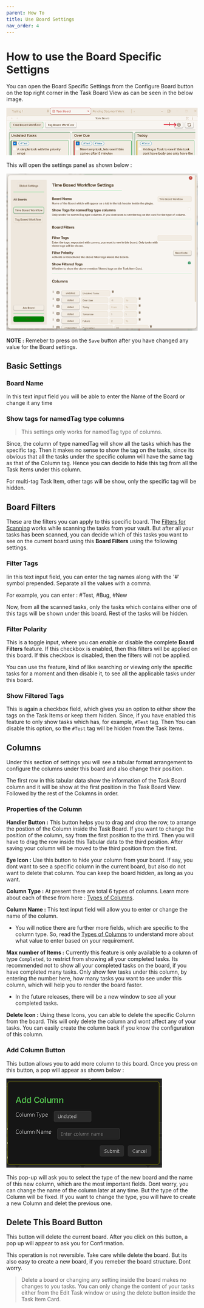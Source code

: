 ```yaml
---
parent: How To
title: Use Board Settings
nav_order: 4
---
```


# How to use the Board Specific Settigns

You can open the Board Specific Settings from the Configure Board button on the top right corner in the Task Board View as can be seen in the below image.

![BoardConfigButton](../../assets/BoardConfigButton.png)

This will open the settings panel as shown below :

![BoardConfigureModal](../../assets/BoardConfigureModal.png)

**NOTE :** Remeber to press on the `Save` button after you have changed any value for the Board settings.

## Basic Settings

### Board Name

In this text input field you will be able to enter the Name of the Board or change it any time

### Show tags for namedTag type columns

> This settings only works for namedTag type of columns.

Since, the column of type namedTag will show all the tasks which has the specific tag. Then it makes no sense to show the tag on the tasks, since its obvious that all the tasks under the specific column will have the same tag as that of the Column tag.
Hence you can decide to hide this tag from all the Task Items under this column.

For multi-tag Task Item, other tags will be show, only the specific tag will be hidden.

## Board Filters

These are the filters you can apply to this specific board. The [Filters for Scanning](../Features/Filters_for_Scanning.md) works while scanning the tasks from your vault. But after all your tasks has been scanned, you can decide which of this tasks you want to see on the current board using this **Board Filters** using the following settings.

### Filter Tags

Iin this text input field, you can enter the tag names along with the '#' symbol prepended. Separate all the values with a comma.

For example, you can enter : #Test, #Bug, #New

Now, from all the scanned tasks, only the tasks which contains either one of this tags will be shown under this board. Rest of the tasks will be hidden.

### Filter Polarity

This is a toggle input, where you can enable or disable the complete **Board Filters** feature.
If this checkbox is enabled, then this filters will be applied on this board.
If this checkbox is disabled, then the filters will not be applied.

You can use ths feature, kind of like searching or viewing only the specific tasks for a moment and then disable it, to see all the applicable tasks under this board.

### Show Filtered Tags

This is again a checkbox field, which gives you an option to either show the tags on the Task Items or keep them hidden. Since, if you have enabled this feature to only show tasks which has, for example, `#Test` tag. Then You can disable this option, so the `#Test` tag will be hidden from the Task Items.

## Columns

Under this section of settings you will see a tabular format arrangement to configure the columns under this board and also change their position.

The first row in this tabular data show the information of the Task Board column and it will be show at the first position in the Task Board View. Followed by the rest of the Columns in order.

### Properties of the Column

**Handler Button :** This button helps you to drag and drop the row, to arrange the postion of the Column inside the Task Board. If you want to change the position of the column, say from the first position to the third. Then you will have to drag the row inside this Tabular data to the third position. After saving your column will be moved to the third position from the first.

**Eye Icon :** Use this button to hide your column from your board. If say, you dont want to see a specific column in the current board, but also do not want to delete that column. You can keep the board hidden, as long as you want.

**Column Type :** At present there are total 6 types of columns. Learn more about each of these from here : [Types of Columns](../Components/Types_Of_Columns.md).

**Column Name :** This text input field will allow you to enter or change the name of the column.

- You will notice there are further more fields, which are specific to the column type. So, read the [Types of Columns](../Components/Types_Of_Columns.md) to understand more about what value to enter based on your requirement.

**Max number of Items :** Currently this feature is only available to a column of type `Completed`, to restrict from showing all your completed tasks. Its recommended not to show all your completed tasks on the board, if you have completed many tasks. Only show few tasks under this column, by entering the number here, how many tasks you want to see under this column, which will help you to render the board faster.

- In the future releases, there will be a new window to see all your completed tasks.

**Delete Icon :** Using these Icons, you can able to delete the specific Column from the board. This will only delete the column and wont affect any of your tasks. You can easily create the column back if you know the configuration of this column.

### Add Column Button

This button allows you to add more column to this board. Once you press on this button, a pop will appear as shown below :

![Add Column PopUp](../../assets/AddColumnModal.png)

This pop-up will ask you to select the type of the new board and the name of this new column, which are the most important fields. Dont worry, you can change the name of the column later at any time. But the type of the Column will be fixed. If you want to change the type, you will have to create a new Column and delet the previous one.

## Delete This Board Button

This button will delete the current board. After you click on this button, a pop up will appear to ask you for Confirmation.

This operation is not reversible. Take care while delete the board. But its also easy to create a new board, if you remeber the board structure. Dont worry.

> Delete a board or changing any setting inside the board makes no changes to you tasks. You can only change the content of your tasks either from the Edit Task window or using the delete button inside the Task Item Card.
